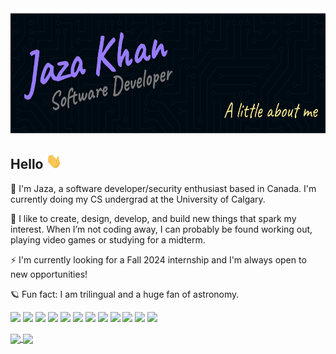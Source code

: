 
<img width="600" height="200" src="https://github.com/jaza-k/jaza-k/blob/main/main-cover.png"/>

## Hello <img src="https://github.com/jaza-k/jaza-k/blob/main/wave.gif" width="25" height="25"/>

🍁 I'm Jaza, a software developer/security enthusiast based in Canada. I'm currently doing my CS undergrad at the University of Calgary.

🦋 I like to create, design, develop, and build new things that spark my interest. When I’m not coding away, I can probably be found working out, playing video games or studying for a midterm.

⚡ I'm currently looking for a Fall 2024 internship and I'm always open to new opportunities!

🪐 Fun fact: I am trilingual and a huge fan of astronomy.

<p>
    <img src="https://img.shields.io/badge/OS-Ubuntu-E95420?style=flat&logo=ubuntu&logoColor=white&color=8876D1"/>
<!--     <img src="https://img.shields.io/badge/OS-Kali-557C94?style=flat&logo=kali-linux&logoColor=white&color=8876D1"/> -->
    <img src="https://img.shields.io/badge/Editor-VS_Code-0078D4?style=flat&logo=visual%20studio%20code&logoColor=white&color=8876D1"/>
    <img src="https://img.shields.io/badge/Editor-Vim-%2311AB00.svg?&style=flat&logo=vim&logoColor=white&color=8876D1">
<!--     <img src="https://img.shields.io/badge/Shell-Bash-4EAA25?style=flat&logo=GNU%20Bash&logoColor=white&color=8876D1"> -->
    <img src="https://img.shields.io/badge/Code-React-20232A?style=flat&logo=react&logoColor=white&color=8876D1"/>
<!--     <img src="https://img.shields.io/badge/Code-Tailwind-38B2AC?style=flat&logo=tailwind-css&logoColor=white&color=8876D1"/> -->
    <img src="https://img.shields.io/badge/Code-TypeScript-007ACC?style=flat&logo=typescript&logoColor=white&color=8876D1"/>
    <img src="https://img.shields.io/badge/Code-Python-3776AB?style=flat&logo=python&logoColor=white&color=8876D1"/>
    <img src="https://img.shields.io/badge/Code-Firebase-039BE5?style=flat&logo=Firebase&logoColor=white&color=8876D1"/>
    <img src="https://img.shields.io/badge/Code-npm-%23CB3837.svg?style=flat&logo=npm&logoColor=white&color=8876D1"/>
    <img src="https://img.shields.io/badge/Tools-Git-F44D27?style=flat&logo=Git&logoColor=white&color=8876D1"/>
    <img src="https://img.shields.io/badge/Tools-Jira-%230A0FFF.svg?style=flat&logo=jira&logoColor=white&color=8876D1"/>
<!--     <img src="https://img.shields.io/badge/Tools-Trello-0052CC?style=flat&logo=trello&logoColor=white&color=8876D1"/> -->
    <img src="https://img.shields.io/badge/Tools-Figma-F24E1E?style=flat&logo=figma&logoColor=white&color=8876D1">
<!--     <img src="https://img.shields.io/badge/Cloud-Netlify-00C7B7?style=flat&logo=netlify&logoColor=white&color=8876D1"/> -->
    <img src="https://img.shields.io/badge/Contact-ProtonMail-8B89CC?style=flat&logo=protonmail&logoColor=white&color=8876D1"/>
</p>

<a href="https://github.com/anuraghazra/github-readme-stats">
  <img align="center" src="https://github-readme-stats.vercel.app/api?username=jaza-k&show_icons=true&include_all_commits=true&theme=nightowl&count_private=true&hide=stars,issues&hide_rank=true" />
</a>
<a href="https://github.com/anuraghazra/github-readme-stats">
  <img align="center" src="https://github-readme-stats.vercel.app/api/top-langs/?username=jaza-k&layout=compact&theme=nightowl&langs_count=6&hide=assembly,html,css" />
</a
